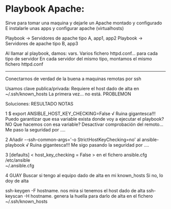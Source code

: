 # Playbook Apache:

Sirve para tomar una maquina y dejarle un Apache montado y configurado
E instalarle unas apps y configurar apache (virtualhosts)

Playbook -> Servidores de apache tipo A, app1, app2
Playbook -> Servidores de apache tipo B, app3

Al llamar al playbook, damos: vars.
    Varios fichero httpd.conf... para cada tipo de servidor
    En cada servidor del mismo tipo, montamos el mismo fichero httpd.conf 
    
    
---
Conectarnos de verdad de la buena a maquinas remotas por ssh

Usamos clave publica/privada:
Requiere el host dado de alta en ~/.ssh/known_hosts
La primera vez... no está. PROBLEMON

Soluciones:                                     RESULTADO   NOTAS

 1  $ export ANSIBLE_HOST_KEY_CHECKING=False          √       Ruina gigantesca!!!
    Puedo garantizar que esa variable exista donde voy a ejecutar el playbook? NO
    Que hacemos con esa variable?   Desactivar comprobación del remoto... Me paso la seguridad por ....

 2  Añadir --ssh-common-args='-o StrictHostKeyChecking=no' al ansible-playbook
                                                      √       Ruina gigantesca!!!
    Me sigo pasando la seguridad por ....

 3  [defaults] < host_key_checking = False      > en el fichero ansible.cfg    
                                                        /etc/ansible  
                                                        ~/.ansible.cfg

 4 GUAY
    Buscar si tengo al equipo dado de alta en mi known_hosts
    Si no, lo doy de alta
    

ssh-keygen -F hostname.     nos mira si tenemos el host dado de alta
ssh-keyscan -H hostname.    genera la huella para darlo de alta en el fichero ~/.ssh/known_hosts





    
    
    
    
    





